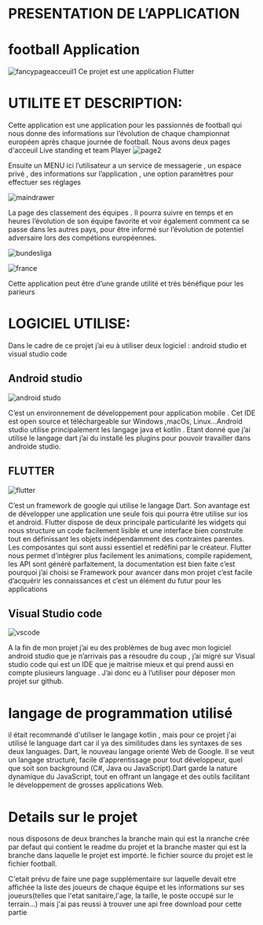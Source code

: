 
# PRESENTATION DE L’APPLICATION

# football Application
![fancypageacceuil1](https://user-images.githubusercontent.com/47142356/103278324-8300f980-49cb-11eb-8d7e-c4fdda2653a2.jpg)
Ce projet est une application Flutter

# UTILITE ET DESCRIPTION:


Cette application est une application pour les passionnés de football qui nous donne des informations sur l’évolution de chaque championnat européen après chaque journée de football.
Nous avons deux pages d'acceuil Live standing et team Player
![page2](https://user-images.githubusercontent.com/47142356/103280884-c2cadf80-49d1-11eb-90f6-17facb0d274d.jpg)

Ensuite un MENU ici l’utilisateur a un service de messagerie , un espace privé , des informations sur l’application , une option paramètres pour effectuer ses réglages


![maindrawer](https://user-images.githubusercontent.com/47142356/103278437-c6f3fe80-49cb-11eb-8094-c0d644dd7930.jpg)

La page des classement des équipes . Il pourra suivre en temps et en heures l’évolution de son équipe favorite et voir également comment ca se passe dans les autres pays, pour être informé sur l’évolution de potentiel adversaire lors des compétions européennes.

![bundesliga](https://user-images.githubusercontent.com/47142356/103278535-fc005100-49cb-11eb-97d8-f4f863cf99d7.jpg)


![france](https://user-images.githubusercontent.com/47142356/103350803-7949c580-4aa1-11eb-877d-4a6a5ab45e38.jpg)

Cette application peut être d’une grande utilité et très bénéfique pour les parieurs


# LOGICIEL UTILISE:

Dans le cadre de ce projet j’ai eu à utiliser deux logiciel : android studio et visual studio code
 
## Android studio


![android studo](https://user-images.githubusercontent.com/47142356/103275831-4fbb6c00-49c5-11eb-81b1-9a3a4b3fd5c1.png)

C’est un environnement de développement pour application  mobile . Cet IDE est open source et téléchargeable sur Windows ,macOs, Linux…Android studio utilise principalement les langage java et kotlin . Etant donné que j’ai utilisé le langage dart j’ai du installé les plugins pour pouvoir travailler dans androide studio.

## FLUTTER
![flutter](https://user-images.githubusercontent.com/47142356/103277034-5f887f80-49c8-11eb-8f86-eaf0a1aeb7e2.png)

C’est un framework de google qui utilise le langage Dart. Son avantage est de développer une application une seule fois qui pourra être utilise sur ios et android. Flutter dispose de deux principale particularité les widgets qui nous structure un code facilement lisible et une interface bien construite tout en définissant les objets indépendamment des contraintes parentes. Les composantes qui sont aussi essentiel et redéfini par le créateur. Flutter nous permet d’intégrer plus facilement les animations, compile rapidement, les API sont généré parfaitement, la documentation est bien faite c’est pourquoi j’ai choisi se Framework pour avancer dans mon projet c’est facile d’acquérir les connaissances et c’est un élément du futur pour les applications

## Visual Studio code
![vscode](https://user-images.githubusercontent.com/47142356/103277501-7085c080-49c9-11eb-95f8-809a6d9233fe.png)


A la fin de mon projet j’ai eu des problèmes de bug avec mon logiciel android studio que je n’arrivais pas a résoudre du coup , j’ai migré sur Visual studio code qui est un IDE que je maitrise mieux et qui prend aussi en compte plusieurs language . J’ai donc eu à l’utiliser pour déposer mon projet sur github.

# langage de programmation utilisé
il était recommandé d'utiliser le langage kotlin , mais pour ce projet j'ai utilisé le language dart car il ya des similitudes dans les syntaxes de ses deux languages.
Dart, le nouveau langage orienté Web de Google. Il se veut un langage structuré, facile d'apprentissage pour tout développeur, quel que soit son background (C#, Java ou JavaScript).Dart garde la nature dynamique du JavaScript, tout en offrant un langage et des outils facilitant le développement de grosses applications Web.

# Details sur le projet

nous disposons de deux branches la branche main qui est la nranche crée par defaut qui contient le readme du projet et la branche master qui est la branche dans laquelle le projet est importé. le fichier source du projet est le fichier football.

C'etait prévu de faire une page supplémentaire sur laquelle devait etre affichée la liste des joueurs de chaque équipe et les informations sur ses joueurs(telles que  l'etat sanitaire,l'age, la taille, le poste occupé sur le terrain...) mais j'ai pas reussi à trouver une api free download pour cette partie 




